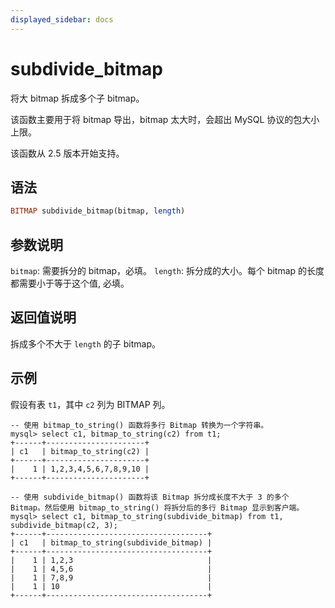 ```yaml
---
displayed_sidebar: docs
---
```


# subdivide_bitmap



将大 bitmap 拆成多个子 bitmap。

该函数主要用于将 bitmap 导出，bitmap 太大时，会超出 MySQL 协议的包大小上限。

该函数从 2.5 版本开始支持。

## 语法

```Haskell
BITMAP subdivide_bitmap(bitmap, length)
```

## 参数说明

`bitmap`: 需要拆分的 bitmap，必填。
`length`: 拆分成的大小。每个 bitmap 的长度都需要小于等于这个值, 必填。

## 返回值说明

拆成多个不大于 `length` 的子 bitmap。

## 示例

假设有表 `t1`，其中 `c2` 列为 BITMAP 列。

```Plain
-- 使用 bitmap_to_string() 函数将多行 Bitmap 转换为一个字符串。
mysql> select c1, bitmap_to_string(c2) from t1;
+------+----------------------+
| c1   | bitmap_to_string(c2) |
+------+----------------------+
|    1 | 1,2,3,4,5,6,7,8,9,10 |
+------+----------------------+

-- 使用 subdivide_bitmap() 函数将该 Bitmap 拆分成长度不大于 3 的多个 Bitmap。然后使用 bitmap_to_string() 将拆分后的多行 Bitmap 显示到客户端。
mysql> select c1, bitmap_to_string(subdivide_bitmap) from t1, subdivide_bitmap(c2, 3);
+------+------------------------------------+
| c1   | bitmap_to_string(subdivide_bitmap) |
+------+------------------------------------+
|    1 | 1,2,3                              |
|    1 | 4,5,6                              |
|    1 | 7,8,9                              |
|    1 | 10                                 |
+------+------------------------------------+
```
